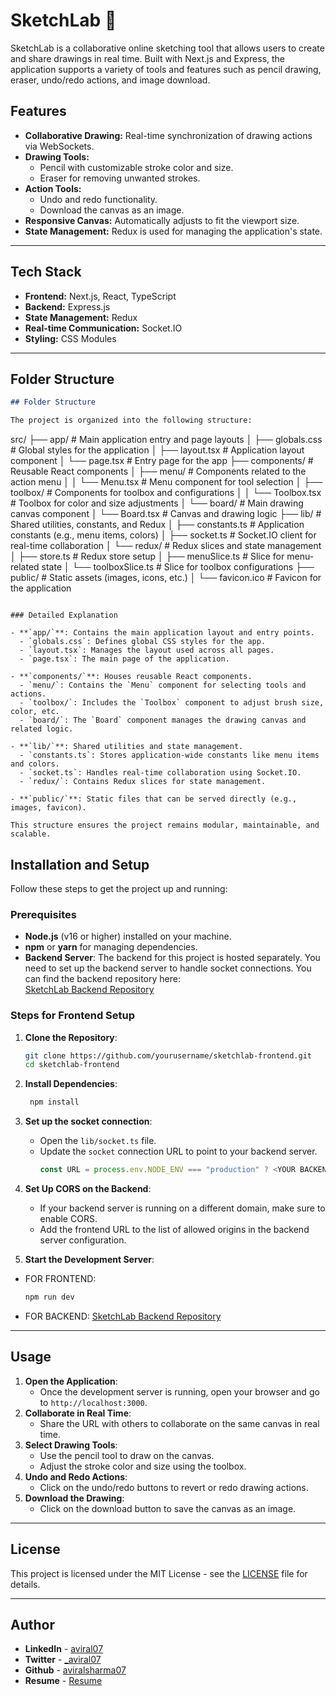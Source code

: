 # SketchLab 🎨

SketchLab is a collaborative online sketching tool that allows users to create and share drawings in real time. Built with Next.js and Express, the application supports a variety of tools and features such as pencil drawing, eraser, undo/redo actions, and image download.

## Features

- **Collaborative Drawing:** Real-time synchronization of drawing actions via WebSockets.
- **Drawing Tools:**
  - Pencil with customizable stroke color and size.
  - Eraser for removing unwanted strokes.
- **Action Tools:**
  - Undo and redo functionality.
  - Download the canvas as an image.
- **Responsive Canvas:** Automatically adjusts to fit the viewport size.
- **State Management:** Redux is used for managing the application's state.

---

## Tech Stack

- **Frontend:** Next.js, React, TypeScript
- **Backend:** Express.js
- **State Management:** Redux
- **Real-time Communication:** Socket.IO
- **Styling:** CSS Modules

---

## Folder Structure

```markdown
## Folder Structure

The project is organized into the following structure:
```

src/
├── app/ # Main application entry and page layouts
│ ├── globals.css # Global styles for the application
│ ├── layout.tsx # Application layout component
│ └── page.tsx # Entry page for the app
├── components/ # Reusable React components
│ ├── menu/ # Components related to the action menu
│ │ └── Menu.tsx # Menu component for tool selection
│ ├── toolbox/ # Components for toolbox and configurations
│ │ └── Toolbox.tsx # Toolbox for color and size adjustments
│ └── board/ # Main drawing canvas component
│ └── Board.tsx # Canvas and drawing logic
├── lib/ # Shared utilities, constants, and Redux
│ ├── constants.ts # Application constants (e.g., menu items, colors)
│ ├── socket.ts # Socket.IO client for real-time collaboration
│ └── redux/ # Redux slices and state management
│ ├── store.ts # Redux store setup
│ ├── menuSlice.ts # Slice for menu-related state
│ └── toolboxSlice.ts # Slice for toolbox configurations
├── public/ # Static assets (images, icons, etc.)
│ └── favicon.ico # Favicon for the application

```

### Detailed Explanation

- **`app/`**: Contains the main application layout and entry points.
  - `globals.css`: Defines global CSS styles for the app.
  - `layout.tsx`: Manages the layout used across all pages.
  - `page.tsx`: The main page of the application.

- **`components/`**: Houses reusable React components.
  - `menu/`: Contains the `Menu` component for selecting tools and actions.
  - `toolbox/`: Includes the `Toolbox` component to adjust brush size, color, etc.
  - `board/`: The `Board` component manages the drawing canvas and related logic.

- **`lib/`**: Shared utilities and state management.
  - `constants.ts`: Stores application-wide constants like menu items and colors.
  - `socket.ts`: Handles real-time collaboration using Socket.IO.
  - `redux/`: Contains Redux slices for state management.

- **`public/`**: Static files that can be served directly (e.g., images, favicon).

This structure ensures the project remains modular, maintainable, and scalable.
```

## Installation and Setup

Follow these steps to get the project up and running:

### Prerequisites

- **Node.js** (v16 or higher) installed on your machine.
- **npm** or **yarn** for managing dependencies.
- **Backend Server**: The backend for this project is hosted separately. You need to set up the backend server to handle socket connections. You can find the backend repository here:  
  [SketchLab Backend Repository](https://github.com/aviralsharma07/sketchlab-backend)

### Steps for Frontend Setup

1. **Clone the Repository**:
   ```bash
   git clone https://github.com/yourusername/sketchlab-frontend.git
   cd sketchlab-frontend
   ```
2. **Install Dependencies**:

   ```bash
    npm install
   ```

3. **Set up the socket connection**:

   - Open the `lib/socket.ts` file.
   - Update the `socket` connection URL to point to your backend server.
     ```javascript
     const URL = process.env.NODE_ENV === "production" ? <YOUR BACKEND SERVER URL> : "http://localhost:5000";
     ```

4. **Set Up CORS on the Backend**:

   - If your backend server is running on a different domain, make sure to enable CORS.
   - Add the frontend URL to the list of allowed origins in the backend server configuration.

5. **Start the Development Server**:

- FOR FRONTEND:

  ```bash
  npm run dev
  ```

- FOR BACKEND: [SketchLab Backend Repository](https://github.com/aviralsharma07/sketchlab-backend)

---

## Usage

1. **Open the Application**:
   - Once the development server is running, open your browser and go to `http://localhost:3000`.
2. **Collaborate in Real Time**:
   - Share the URL with others to collaborate on the same canvas in real time.
3. **Select Drawing Tools**:
   - Use the pencil tool to draw on the canvas.
   - Adjust the stroke color and size using the toolbox.
4. **Undo and Redo Actions**:
   - Click on the undo/redo buttons to revert or redo drawing actions.
5. **Download the Drawing**:
   - Click on the download button to save the canvas as an image.

---

## License

This project is licensed under the MIT License - see the [LICENSE](./LICENSE) file for details.

---

## Author

- **LinkedIn** - [aviral07](https://www.linkedin.com/in/aviral07/)
- **Twitter** - [\_aviral07](https://twitter.com/_aviral07)
- **Github** - [aviralsharma07](https://github.com/aviralsharma07)
- **Resume** - [Resume](https://flowcv.com/resume/20ntf1waah)
